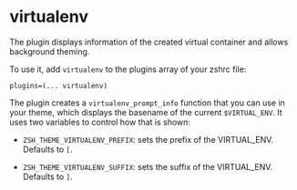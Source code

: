 # virtualenv

The plugin displays information of the created virtual container and allows background theming.

To use it, add `virtualenv` to the plugins array of your zshrc file:

```
plugins=(... virtualenv)
```

The plugin creates a `virtualenv_prompt_info` function that you can use in your theme, which displays
the basename of the current `$VIRTUAL_ENV`. It uses two variables to control how that is shown:

- `ZSH_THEME_VIRTUALENV_PREFIX`: sets the prefix of the VIRTUAL_ENV. Defaults to `[`.

- `ZSH_THEME_VIRTUALENV_SUFFIX`: sets the suffix of the VIRTUAL_ENV. Defaults to `]`.
